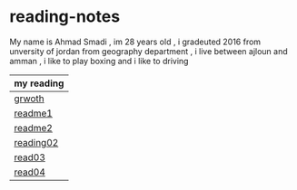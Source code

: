 # reading-notes
My name is Ahmad Smadi , im 28 years old , i gradeuted 2016 from unversity of jordan from geography department , i live between ajloun and amman , i like to play boxing and i like to driving 


| my reading   | 
| ------------- |
| [grwoth](https://replit.com/@ALsmadiahmad93/reading-notes-4#grwoth.md) |
| [readme1](https://replit.com/@ALsmadiahmad93/reading-notes-4#readme1.md)  |
| [readme2](https://replit.com/@ALsmadiahmad93/reading-notes-4#readme2.md) | 
| [reading02](https://replit.com/@ALsmadiahmad93/reading-notes-4#reading02.md) |
| [read03](https://replit.com/@ALsmadiahmad93/reading-notes-4#read03.md) |
| [read04](https://replit.com/@ALsmadiahmad93/reading-notes-4#read04.md) | 

